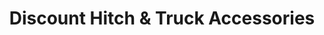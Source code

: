 ---
title: "Discount Hitch & Truck Accessories"
url: /rosenberg/discount-hitch-and-truck-accessories/
shop: car parts
---